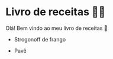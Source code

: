 # Livro de receitas :man_cook:

Olá! Bem vindo ao meu livro de receitas :wave:

- Strogonoff de frango

- Pavê
